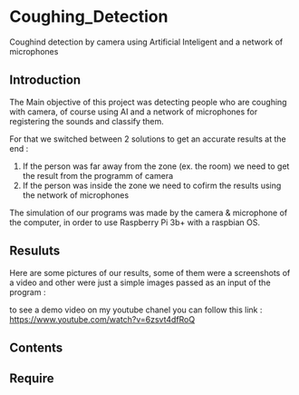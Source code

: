 # Coughing_Detection

Coughind detection by camera using Artificial Inteligent and a network of microphones

## Introduction
The Main objective of this project was detecting people who are coughing with camera, of course using AI and a network of microphones for registering the sounds and classify them.

For that we switched between 2 solutions to get an accurate results at the end :
1. If the person was far away from the zone (ex. the room) we need to get the result from the programm of camera 
2. If the person was inside the zone we need to cofirm the results using the network of microphones

The simulation of our programs was made by the camera & microphone of the computer, in order to use Raspberry Pi 3b+ with a raspbian OS.

## Resuluts
Here are some pictures of our results, some of them were a screenshots of a video and other were just a simple images passed as an input of the program :

to see a demo video on my youtube chanel you can follow this link :
      https://www.youtube.com/watch?v=6zsvt4dfRoQ

## Contents

## Require

